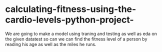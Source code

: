 # calculating-fitness-using-the-cardio-levels-python-project-

We are going to make a model using traning and testing as well as eda on the given datatest so can we can find the fitness level of a person
by reading his age as well as the miles he runs.

